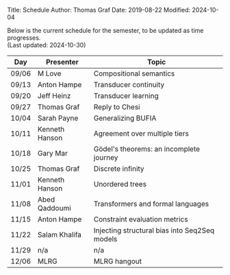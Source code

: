 Title: Schedule
Author: Thomas Graf
Date: 2019-08-22
Modified: 2024-10-04

Below is the current schedule for the semester, to be updated as time progresses.  
(Last updated: 2024-10-30)


| Day   | Presenter          | Topic                                          |
|-------|--------------------|------------------------------------------------|
| 09/06 | M Love | Compositional semantics |
| 09/13 | Anton Hampe | Transducer continuity |
| 09/20 | Jeff Heinz | Transducer learning |
| 09/27 | Thomas Graf | Reply to Chesi |
| 10/04 | Sarah Payne | Generalizing BUFIA |
| 10/11 | Kenneth Hanson | Agreement over multiple tiers |
| 10/18 | Gary Mar | Gödel's theorems: an incomplete journey |
| 10/25 | Thomas Graf | Discrete infinity |
| 11/01 | Kenneth Hanson | Unordered trees |
| 11/08 | Abed Qaddoumi | Transformers and formal languages |
| 11/15 | Anton Hampe | Constraint evaluation metrics |
| 11/22 | Salam Khalifa | Injecting structural bias into Seq2Seq models |
| 11/29 | n/a | n/a |
| 12/06 | MLRG | MLRG hangout |
